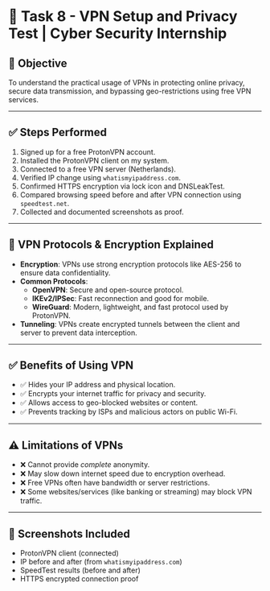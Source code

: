 # 🔐 Task 8 - VPN Setup and Privacy Test | Cyber Security Internship

## 🎯 Objective
To understand the practical usage of VPNs in protecting online privacy, secure data transmission, and bypassing geo-restrictions using free VPN services.

---

## ✅ Steps Performed

1. Signed up for a free ProtonVPN account.
2. Installed the ProtonVPN client on my system.
3. Connected to a free VPN server (Netherlands).
4. Verified IP change using `whatismyipaddress.com`.
5. Confirmed HTTPS encryption via lock icon and DNSLeakTest.
6. Compared browsing speed before and after VPN connection using `speedtest.net`.
7. Collected and documented screenshots as proof.

---

## 🔐 VPN Protocols & Encryption Explained

- **Encryption**: VPNs use strong encryption protocols like AES-256 to ensure data confidentiality.
- **Common Protocols**:
  - **OpenVPN**: Secure and open-source protocol.
  - **IKEv2/IPSec**: Fast reconnection and good for mobile.
  - **WireGuard**: Modern, lightweight, and fast protocol used by ProtonVPN.
- **Tunneling**: VPNs create encrypted tunnels between the client and server to prevent data interception.

---

## ✅ Benefits of Using VPN

- ✅ Hides your IP address and physical location.
- ✅ Encrypts your internet traffic for privacy and security.
- ✅ Allows access to geo-blocked websites or content.
- ✅ Prevents tracking by ISPs and malicious actors on public Wi-Fi.

---

## ⚠️ Limitations of VPNs

- ❌ Cannot provide *complete* anonymity.
- ❌ May slow down internet speed due to encryption overhead.
- ❌ Free VPNs often have bandwidth or server restrictions.
- ❌ Some websites/services (like banking or streaming) may block VPN traffic.

---

## 📸 Screenshots Included
- ProtonVPN client (connected)
- IP before and after (from `whatismyipaddress.com`)
- SpeedTest results (before and after)
- HTTPS encrypted connection proof

